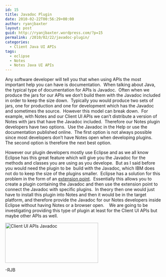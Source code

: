 ```yaml
---
id: 15
title: Javadoc Plugin
date: 2010-02-22T00:56:29+00:00
author: ryanjbaxter
layout: post
guid: http://ryanjbaxter.wordpress.com/?p=15
permalink: /2010/02/22/javadoc-plugin/
categories:
  - Client Java UI APIs
tags:
  - eclipse
  - Notes
  - Notes Java UI APIs
---
```

Any software developer will tell you that when using APIs the most important help you can have is documentation.  When talking about Java, the typical type of documentation for APIs is Javadoc.  Often when we produce the jars for our APIs we don&#8217;t build them with the Javadoc included in order to keep the size down.  Typically you would produce two sets of jars, one for production and one for development which has the Javadoc and sometimes the source.  However this model can break down.  For example, with Notes and our Client UI APIs we can&#8217;t distribute a version of Notes with jars that have the Javadoc included.  Therefore our Notes plugin developers have two options.  Use the Javadoc in the Help or use the documentation published online.  The first option is not always possible since most developers don&#8217;t have Notes open when developing plugins.  The second option is therefore the next best option.

However our plugin developers mostly use Eclipse and as we all know Eclipse has this great feature which will give you the Javadoc for the methods and classes you are using as you develope.  But as I said before you would need the plugin to be  build with the Javadoc, which IBM does not do to keep the size of the plugins smaller.  Eclipse has a solution for this problem in the form of an [extension point](http://help.eclipse.org/help33/index.jsp?topic=/org.eclipse.pde.doc.user/reference/extension-points/org_eclipse_pde_core_javadoc.html).  Essentially this allows you to create a plugin containing the Javadoc and then use the extension point to connect the Javadoc with specific plugins.  In theory then one would just have to install this plugin into Notes and then it would be in the target platform, and therefore provide the Javadoc for our Notes developers inside Eclipse without having Notes or a browser open.    We are going to be investigating providing this type of plugin at least for the Client UI APIs but maybe other APIs as well.

[<img class="size-medium wp-image-19 alignnone" title="Client UI APIs Javadoc" src="http://ec2-107-20-24-186.compute-1.amazonaws.com/wordpress/wp-content/uploads/2010/02/sn1.jpg?w=300" alt="Client UI APIs Javadoc" width="300" height="129" srcset="http://ryanjbaxter.com/wp-content/uploads/2010/02/sn1-300x129.jpg 300w, http://ryanjbaxter.com/wp-content/uploads/2010/02/sn1.jpg 523w" sizes="(max-width: 300px) 100vw, 300px" />](http://ec2-107-20-24-186.compute-1.amazonaws.com/wordpress/wp-content/uploads/2010/02/sn1.jpg)

-RJB